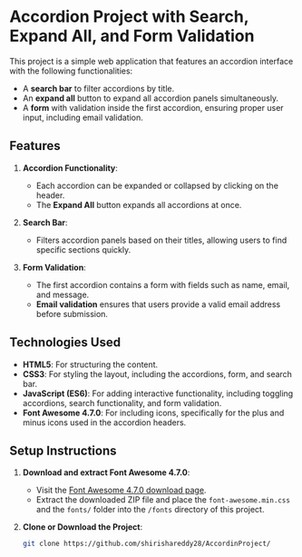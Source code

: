 # Accordion Project with Search, Expand All, and Form Validation

This project is a simple web application that features an accordion interface with the following functionalities:
- A **search bar** to filter accordions by title.
- An **expand all** button to expand all accordion panels simultaneously.
- A **form** with validation inside the first accordion, ensuring proper user input, including email validation.

## Features

1. **Accordion Functionality**: 
   - Each accordion can be expanded or collapsed by clicking on the header.
   - The **Expand All** button expands all accordions at once.

2. **Search Bar**: 
   - Filters accordion panels based on their titles, allowing users to find specific sections quickly.

3. **Form Validation**: 
   - The first accordion contains a form with fields such as name, email, and message.
   - **Email validation** ensures that users provide a valid email address before submission.

## Technologies Used

- **HTML5**: For structuring the content.
- **CSS3**: For styling the layout, including the accordions, form, and search bar.
- **JavaScript (ES6)**: For adding interactive functionality, including toggling accordions, search functionality, and form validation.
- **Font Awesome 4.7.0**: For including icons, specifically for the plus and minus icons used in the accordion headers.


## Setup Instructions

1. **Download and extract Font Awesome 4.7.0**:
   - Visit the [Font Awesome 4.7.0 download page](https://fontawesome.com/v4.7.0/get-started/).
   - Extract the downloaded ZIP file and place the `font-awesome.min.css` and the `fonts/` folder into the `/fonts` directory of this project.

2. **Clone or Download the Project**:
   ```bash
   git clone https://github.com/shirishareddy28/AccordinProject/
